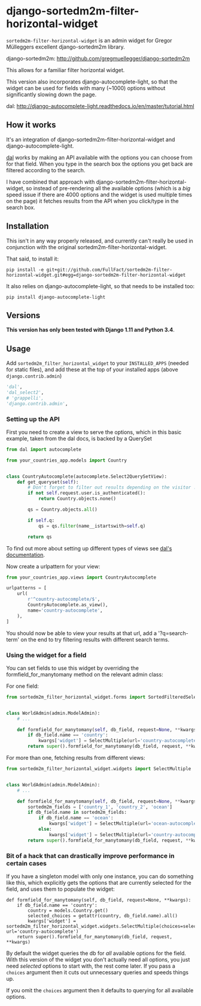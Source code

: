 # django-sortedm2m-filter-horizontal-widget

``sortedm2m-filter-horizontal-widget`` is an admin widget for Gregor Mülleggers excellent django-sortedm2m library.

django-sortedm2m: http://github.com/gregmuellegger/django-sortedm2m

This allows for a familiar filter horizontal widget.

This version also incorporates django-autocomplete-light, so that the widget can be used for fields with many (~1000) options without significantly slowing down the page.

dal: http://django-autocomplete-light.readthedocs.io/en/master/tutorial.html


## How it works

It's an integration of django-sortedm2m-filter-horizontal-widget and django-autocomplete-light.

[dal](http://django-autocomplete-light.readthedocs.io/en/master/tutorial.html) works by making an API available with the options you can choose from for that field. When you type in the search box the options you get back are filtered according to the search.

I have combined that approach with django-sortedm2m-filter-horizontal-widget, so instead of pre-rendering all the available options (which is a _big_ speed issue if there are 4000 options and the widget is used multiple times on the page) it fetches results from the API when you click/type in the search box.


## Installation

This isn't in any way properly released, and currently can't really be used in conjunction with the original sortedm2m-filter-horizontal-widget.

That said, to install it:

`pip install -e git+git://github.com/FullFact/sortedm2m-filter-horizontal-widget.git#egg=django-sortedm2m-filter-horizontal-widget`

It also relies on django-autocomplete-light, so that needs to be installed too:

`pip install django-autocomplete-light`


## Versions

**This version has only been tested with Django 1.11 and Python 3.4**.


## Usage

Add `sortedm2m_filter_horizontal_widget` to your `INSTALLED_APPS` (needed for static files), and add these at the top of your installed apps (above `django.contrib.admin`) 

```python
'dal',
'dal_select2',
# 'grappelli',
'django.contrib.admin',
```

### Setting up the API

First you need to create a view to serve the options, which in this basic example, taken from the dal docs, is backed by a QuerySet

```python
from dal import autocomplete

from your_countries_app.models import Country


class CountryAutocomplete(autocomplete.Select2QuerySetView):
    def get_queryset(self):
        # Don't forget to filter out results depending on the visitor !
        if not self.request.user.is_authenticated():
            return Country.objects.none()

        qs = Country.objects.all()

        if self.q:
            qs = qs.filter(name__istartswith=self.q)

        return qs
```

To find out more about setting up different types of views see [dal's documentation](http://django-autocomplete-light.readthedocs.io/en/master/tutorial.html).

Now create a urlpattern for your view:

```python
from your_countries_app.views import CountryAutocomplete

urlpatterns = [
    url(
        r'^country-autocomplete/$',
        CountryAutocomplete.as_view(),
        name='country-autocomplete',
    ),
]
```

You should now be able to view your results at that url, add a '?q=search-term' on the end to try filtering results with different search terms.


### Using the widget for a field

You can set fields to use this widget by overriding the formfield_for_manytomany method on the relevant admin class:

For one field:

```python
from sortedm2m_filter_horizontal_widget.forms import SortedFilteredSelectMultiple


class WorldAdmin(admin.ModelAdmin):
    # ...

    def formfield_for_manytomany(self, db_field, request=None, **kwargs):
        if db_field.name == 'country':
            kwargs['widget'] = SelectMultiple(url='country-autocomplete')
        return super().formfield_for_manytomany(db_field, request, **kwargs)
```

For more than one, fetching results from different views:

```python
from sortedm2m_filter_horizontal_widget.widgets import SelectMultiple


class WorldAdmin(admin.ModelAdmin):
    # ...

    def formfield_for_manytomany(self, db_field, request=None, **kwargs):
        sortedm2m_fields = ['country_1', 'country_2', 'ocean']
        if db_field.name in sortedm2m_fields:
            if db_field.name == 'ocean':
                kwargs['widget'] = SelectMultiple(url='ocean-autocomplete')
            else:
                kwargs['widget'] = SelectMultiple(url='country-autocomplete')
        return super().formfield_for_manytomany(db_field, request, **kwargs)
```


### Bit of a hack that can drastically improve performance in certain cases

If you have a singleton model with only one instance, you can do something like this, which explicitly gets the options that are currently selected for the field, and uses them to populate the widget:

```
def formfield_for_manytomany(self, db_field, request=None, **kwargs):
    if db_field.name == 'country':
        country = models.Country.get()
        selected_choices = getattr(country, db_field.name).all()
        kwargs['widget'] = sortedm2m_filter_horizontal_widget.widgets.SelectMultiple(choices=selected_choices, url='country-autocomplete')
    return super().formfield_for_manytomany(db_field, request, **kwargs)
```

By default the widget queries the db for *all* available options for the field. With this version of the widget you don't actually need all options, you just need *selected* options to start with, the rest come later. If you pass a `choices` argument then it cuts out unnecessary queries and speeds things up.

If you omit the `choices` argument then it defaults to querying for all available options.

